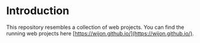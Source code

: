 # Introduction

This repository resembles a collection of web projects. You can find the running web projects here [https://wijon.github.io/](https://wijon.github.io/).
